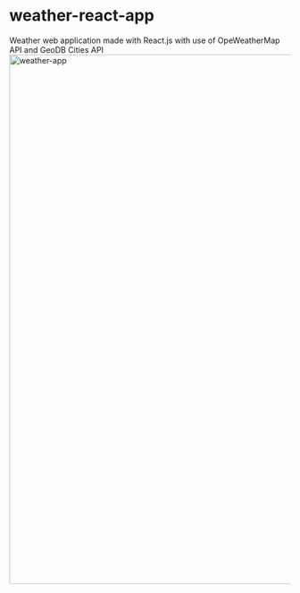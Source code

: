 # weather-react-app
Weather web application made with React.js with use of OpeWeatherMap API and GeoDB Cities API
<img width="947" alt="weather-app" src="https://github.com/pranavkhodhot/weather-react-app/assets/79483239/530223d4-ed7a-497a-b8b6-63082ef0a6fa">
